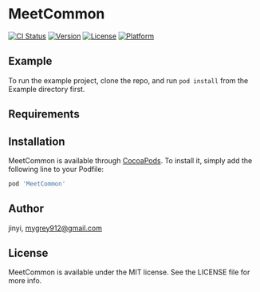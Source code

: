 # MeetCommon

[![CI Status](https://img.shields.io/travis/jinyi/MeetCommon.svg?style=flat)](https://travis-ci.org/jinyi/MeetCommon)
[![Version](https://img.shields.io/cocoapods/v/MeetCommon.svg?style=flat)](https://cocoapods.org/pods/MeetCommon)
[![License](https://img.shields.io/cocoapods/l/MeetCommon.svg?style=flat)](https://cocoapods.org/pods/MeetCommon)
[![Platform](https://img.shields.io/cocoapods/p/MeetCommon.svg?style=flat)](https://cocoapods.org/pods/MeetCommon)

## Example

To run the example project, clone the repo, and run `pod install` from the Example directory first.

## Requirements

## Installation

MeetCommon is available through [CocoaPods](https://cocoapods.org). To install
it, simply add the following line to your Podfile:

```ruby
pod 'MeetCommon'
```

## Author

jinyi, mygrey912@gmail.com

## License

MeetCommon is available under the MIT license. See the LICENSE file for more info.
